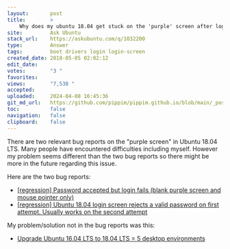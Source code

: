 ```yaml
---
layout:       post
title:        >
    Why does my ubuntu 18.04 get stuck on the 'purple' screen after logging in?
site:         Ask Ubuntu
stack_url:    https://askubuntu.com/q/1032200
type:         Answer
tags:         boot drivers login login-screen
created_date: 2018-05-05 02:02:12
edit_date:    
votes:        "3 "
favorites:    
views:        "7,538 "
accepted:     
uploaded:     2024-04-08 16:45:36
git_md_url:   https://github.com/pippim/pippim.github.io/blob/main/_posts/2018/2018-05-05-Why-does-my-ubuntu-18.04-get-stuck-on-the-_purple_-screen-after-logging-in_.md
toc:          false
navigation:   false
clipboard:    false
---
```


There are two relevant bug reports on the "purple screen" in Ubuntu 18.04 LTS. Many people have encountered difficulties including myself. However my problem seems different than the two bug reports so there might be more in the future regarding this issue.

Here are the two bug reports:

- [\[regression\] Password accepted but login fails (blank purple screen and mouse pointer only)][1]
- [ \[regression\] Ubuntu 18.04 login screen rejects a valid password on first attempt. Usually works on the second attempt][2]

My problem/solution not in the bug reports was this:

- [Upgrade Ubuntu 16.04 LTS to 18.04 LTS = 5 desktop environments][3]


  [1]: https://bugs.launchpad.net/ubuntu/+source/gdm3/+bug/1766137
  [2]: https://bugs.launchpad.net/ubuntu/+source/gnome-shell/+bug/1765261
  [3]: https://askubuntu.com/questions/1029748/upgrade-ubuntu-16-04-lts-to-18-04-lts-5-desktop-environments
